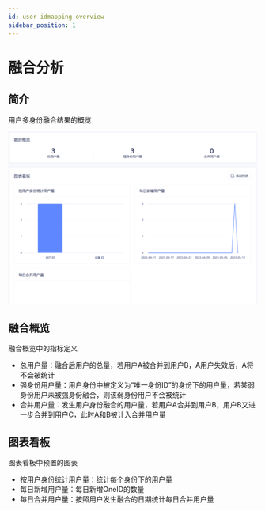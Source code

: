 ```yaml
---
id: user-idmapping-overview
sidebar_position: 1
---
```


# 融合分析

## 简介[](#jian-jie)

用户多身份融合结果的概览

![picture 1](/img/9559c1cc743d2fceff7fd16cf6746543673b78b0f709c079d6a33d36b0351f01_pic_1683741548876_2023-05-11.png)  


## 融合概览

融合概览中的指标定义

- 总用户量：融合后用户的总量，若用户A被合并到用户B，A用户失效后，A将不会被统计
- 强身份用户量：用户身份中被定义为“唯一身份ID”的身份下的用户量，若某弱身份用户未被强身份融合，则该弱身份用户不会被统计
- 合并用户量：发生用户身份融合的用户量，若用户A合并到用户B，用户B又进一步合并到用户C，此时A和B被计入合并用户量

## 图表看板

图表看板中预置的图表

- 按用户身份统计用户量：统计每个身份下的用户量
- 每日新增用户量：每日新增OneID的数量
- 每日合并用户量：按照用户发生融合的日期统计每日合并用户量